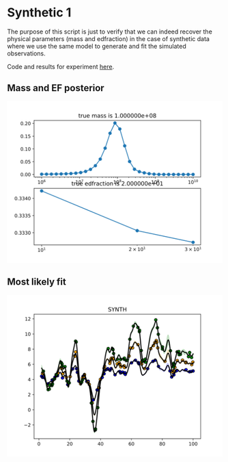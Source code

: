 # Synthetic 1

The purpose of this script is just to verify that we can indeed recover the physical parameters (mass and edfraction) in the case of synthetic data where we use the same model to generate and fit the simulated observations.

Code and results for experiment [here](Synthetics/Experiment1/).

## Mass and EF posterior

![Synth1_posterior_mass](Synthetics/Experiment1/posteriors.svg)


## Most likely fit

![Synth1 best_model_fit](Synthetics/Experiment1/bestfit.svg)
